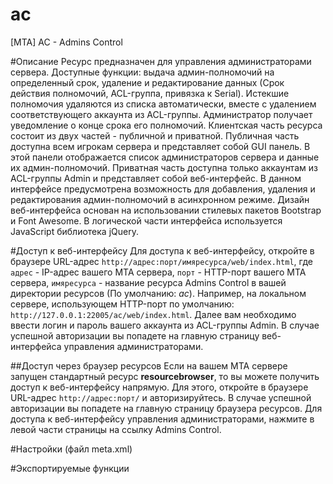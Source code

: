 # ac
[MTA] AC - Admins Control

#Описание
Ресурс предназначен для управления администраторами сервера. Доступные функции: выдача админ-полномочий на определенный срок,
удаление и редактирование данных (Срок действия полномочий, ACL-группа, привязка к Serial). Истекшие полномочия удаляются из списка
автоматически, вместе с удалением соответствующего аккаунта из ACL-группы. Администратор получает уведомление о конце срока его
полномочий. Клиентская часть ресурса состоит из двух частей - публичной и приватной. Публичная часть доступна всем игрокам сервера и
представляет собой GUI панель. В этой панели отображается список администраторов сервера и данные их админ-полномочий. Приватная часть
доступна только аккаунтам из ACL-группы Admin и представляет собой веб-интерфейс. В данном интерфейсе предусмотрена возможность для
добавления, удаления и редактирования админ-полномочий в асинхронном режиме. Дизайн веб-интерфейса основан на использовании стилевых
пакетов Bootstrap и Font Awesome. В логической части интерфейса используется JavaScript библиотека jQuery.

#Доступ к веб-интерфейсу
Для доступа к веб-интерфейсу, откройте в браузере URL-адрес `http://адрес:порт/имяресурса/web/index.html`, где `адрес` - IP-адрес вашего
MTA сервера, `порт` - HTTP-порт вашего MTA сервера, `имяресурса` - название ресурса Admins Control в вашей директории ресурсов (По
умолчанию: *ac*). Например, на локальном сервере, использующем HTTP-порт по умолчанию: ` http://127.0.0.1:22005/ac/web/index.html`.
Далее вам необходимо ввести логин и пароль вашего аккаунта из ACL-группы Admin. В случае успешной авторизации вы попадете на главную
страницу веб-интерфейса управления администраторами.

##Доступ через браузер ресурсов
Если на вашем MTA сервере запущен стандартный ресурс **resourcebrowser**, то вы можете получить доступ к веб-интерфейсу напрямую.
Для этого, откройте в браузере URL-адрес `http://адрес:порт/` и авторизируйтесь. В случае успешной авторизации вы попадете на главную
страницу браузера ресурсов. Для доступа к веб-интерфейсу управления администраторами, нажмите в левой части страницы на ссылку
Admins Control.

#Настройки (файл meta.xml)

#Экспортируемые функции

